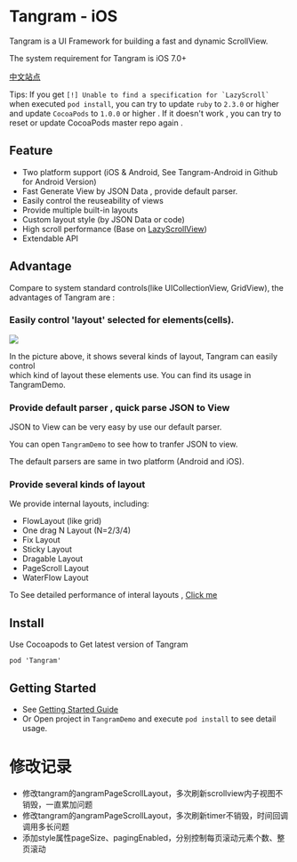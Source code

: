 # Tangram - iOS

Tangram is a UI Framework for building a fast and dynamic ScrollView. 

The system requirement for Tangram is iOS 7.0+

[中文站点](http://tangram.pingguohe.net)

Tips: If you get ``[!] Unable to find a specification for `LazyScroll` `` when executed `pod install`, you can try to update `ruby` to `2.3.0` or higher and update `CocoaPods` to `1.0.0` or higher . If it doesn't work , you can try to reset or update CocoaPods master repo again . 

## Feature

- Two platform support (iOS & Android, See Tangram-Android in Github for Android Version)
- Fast Generate View by JSON Data , provide default parser.
- Easily control the reuseability of views 
- Provide multiple built-in layouts 
- Custom layout style (by JSON Data or code)
- High scroll performance (Base on [LazyScrollView](https://github.com/alibaba/LazyScrollView))
- Extendable API

## Advantage

Compare to system standard controls(like UICollectionView, GridView), 
the advantages of Tangram are : 

### Easily control 'layout' selected for elements(cells). 

![](https://gw.alicdn.com/tps/TB1c7HuPVXXXXaGaXXXXXXXXXXX-370-672.gif)

In the picture above, it shows several kinds of layout, Tangram can easily control  
which kind of layout these elements use. You can find its usage in TangramDemo.

### Provide default parser , quick parse JSON to View

JSON to View can be very easy by use our default parser.

You can open `TangramDemo` to see how to tranfer JSON to view.

The default parsers are same in two platform (Android and iOS).

### Provide several kinds of layout 

We provide internal layouts, including:

* FlowLayout (like grid)
* One drag N Layout (N=2/3/4)
* Fix Layout
* Sticky Layout
* Dragable Layout
* PageScroll Layout
* WaterFlow Layout

To See detailed performance of interal layouts , [Click me](https://github.com/alibaba/Tangram-iOS/blob/master/Docs/layoutIndex.md)

## Install

Use Cocoapods to Get latest version of Tangram

```
pod 'Tangram'
```


## Getting Started

- See [Getting Started Guide](https://github.com/alibaba/Tangram-iOS/blob/master/Docs/getting-started.md)
- Or Open project in `TangramDemo` and execute `pod install` to see detail usage.

# 修改记录

- 修改tangram的angramPageScrollLayout，多次刷新scrollview内子视图不销毁，一直累加问题
- 修改tangram的angramPageScrollLayout，多次刷新timer不销毁，时间回调调用多长问题
- 添加style属性pageSize、pagingEnabled，分别控制每页滚动元素个数、整页滚动

